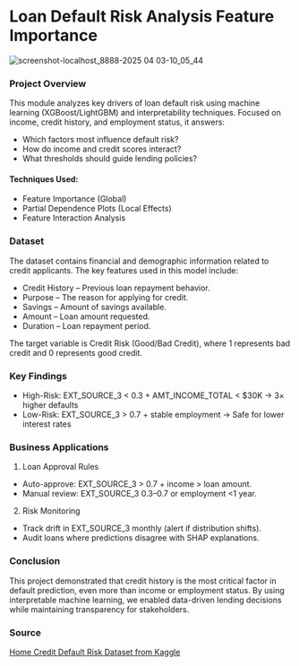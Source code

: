 # Loan Default Risk Analysis Feature Importance

![screenshot-localhost_8888-2025 04 03-10_05_44](https://github.com/user-attachments/assets/4dcb45c2-a9dd-4cce-95aa-55cc3216dbb5)

### Project Overview

This module analyzes key drivers of loan default risk using machine learning (XGBoost/LightGBM) and interpretability techniques. Focused on income, credit history, and employment status, it answers:

- Which factors most influence default risk?
- How do income and credit scores interact?
- What thresholds should guide lending policies?

#### Techniques Used:
- Feature Importance (Global)
- Partial Dependence Plots (Local Effects)
- Feature Interaction Analysis

### Dataset

The dataset contains financial and demographic information related to credit applicants. The key features used in this model include:

- Credit History – Previous loan repayment behavior.
- Purpose – The reason for applying for credit.
- Savings – Amount of savings available.
- Amount – Loan amount requested.
- Duration – Loan repayment period.

The target variable is Credit Risk (Good/Bad Credit), where 1 represents bad credit and 0 represents good credit.

### Key Findings

- High-Risk: EXT_SOURCE_3 < 0.3 + AMT_INCOME_TOTAL < $30K → 3× higher defaults
- Low-Risk: EXT_SOURCE_3 > 0.7 + stable employment → Safe for lower interest rates

### Business Applications

1. Loan Approval Rules
- Auto-approve: EXT_SOURCE_3 > 0.7 + income > loan amount.
- Manual review: EXT_SOURCE_3 0.3–0.7 or employment <1 year.

2. Risk Monitoring
- Track drift in EXT_SOURCE_3 monthly (alert if distribution shifts).
- Audit loans where predictions disagree with SHAP explanations.

### Conclusion

This project demonstrated that credit history is the most critical factor in default prediction, even more than income or employment status. By using interpretable machine learning, we enabled data-driven lending decisions while maintaining transparency for stakeholders.

### Source

[Home Credit Default Risk Dataset from Kaggle](https://www.kaggle.com/datasets/anggundwilestari/home-credit)
